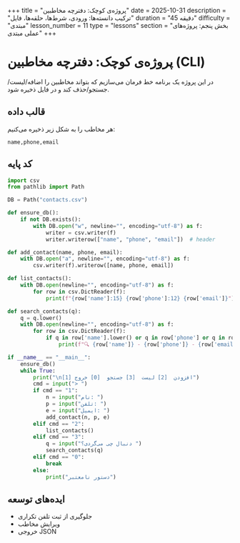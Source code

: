 +++
title = "پروژه‌ی کوچک: دفترچه مخاطبین"
date = 2025-10-31
description = "ترکیب دانسته‌ها: ورودی، شرط‌ها، حلقه‌ها، فایل"
duration = "45 دقیقه"
difficulty = "مبتدی"
lesson_number = 11
type = "lessons"
section = "بخش پنجم: پروژه‌های عملی مبتدی"
+++

# پروژه‌ی کوچک: دفترچه مخاطبین (CLI)

در این پروژه یک برنامه خط فرمان می‌سازیم که بتواند مخاطبین را اضافه/لیست/جستجو/حذف کند و در فایل ذخیره شود.

## قالب داده

هر مخاطب را به شکل زیر ذخیره می‌کنیم:

```
name,phone,email
```

## کد پایه

```python
import csv
from pathlib import Path

DB = Path("contacts.csv")

def ensure_db():
    if not DB.exists():
        with DB.open("w", newline="", encoding="utf-8") as f:
            writer = csv.writer(f)
            writer.writerow(["name", "phone", "email"])  # header

def add_contact(name, phone, email):
    with DB.open("a", newline="", encoding="utf-8") as f:
        csv.writer(f).writerow([name, phone, email])

def list_contacts():
    with DB.open(newline="", encoding="utf-8") as f:
        for row in csv.DictReader(f):
            print(f"{row['name']:15} {row['phone']:12} {row['email']}")

def search_contacts(q):
    q = q.lower()
    with DB.open(newline="", encoding="utf-8") as f:
        for row in csv.DictReader(f):
            if q in row['name'].lower() or q in row['phone'] or q in row['email'].lower():
                print(f"🔍 {row['name']} - {row['phone']} - {row['email']}")

if __name__ == "__main__":
    ensure_db()
    while True:
        print("\n[1] افزودن  [2] لیست  [3] جستجو  [0] خروج")
        cmd = input("> ")
        if cmd == "1":
            n = input("نام: ")
            p = input("تلفن: ")
            e = input("ایمیل: ")
            add_contact(n, p, e)
        elif cmd == "2":
            list_contacts()
        elif cmd == "3":
            q = input("دنبال چی می‌گردی؟ ")
            search_contacts(q)
        elif cmd == "0":
            break
        else:
            print("دستور نامعتبر")
```

## ایده‌های توسعه

- جلوگیری از ثبت تلفن تکراری
- ویرایش مخاطب
- خروجی JSON

